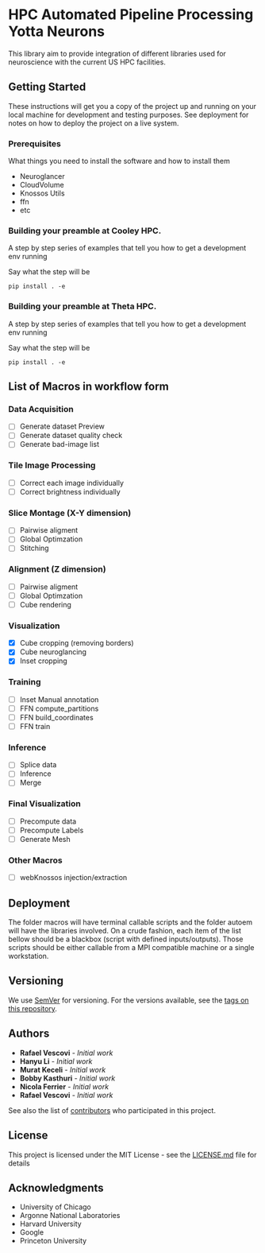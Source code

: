 # HPC Automated Pipeline Processing Yotta Neurons

This library aim to provide integration of different libraries used for neuroscience with the current US HPC facilities.



## Getting Started

These instructions will get you a copy of the project up and running on your local machine for development and testing purposes. See deployment for notes on how to deploy the project on a live system.

### Prerequisites

What things you need to install the software and how to install them

* Neuroglancer
* CloudVolume
* Knossos Utils
* ffn
* etc

### Building your preamble at Cooley HPC.

A step by step series of examples that tell you how to get a development env running

Say what the step will be

```
pip install . -e
```
### Building your preamble at Theta HPC.

A step by step series of examples that tell you how to get a development env running

Say what the step will be

```
pip install . -e
```

## List of Macros in workflow form

### Data Acquisition
- [ ] Generate dataset Preview
- [ ] Generate dataset quality check
- [ ] Generate bad-image list

### Tile Image Processing
- [ ] Correct each image individually
- [ ] Correct brightness individually

### Slice Montage (X-Y dimension)
- [ ] Pairwise aligment
- [ ] Global Optimzation
- [ ] Stitching

### Alignment (Z dimension)
- [ ] Pairwise aligment
- [ ] Global Optimzation
- [ ] Cube rendering

### Visualization 
- [x] Cube cropping (removing borders)
- [x] Cube neuroglancing
- [x] Inset cropping

### Training
- [ ] Inset Manual annotation
- [ ] FFN compute_partitions
- [ ] FFN build_coordinates
- [ ] FFN train

### Inference
- [ ] Splice data
- [ ] Inference
- [ ] Merge

### Final Visualization
- [ ] Precompute data
- [ ] Precompute Labels
- [ ] Generate Mesh

### Other Macros
- [ ] webKnossos injection/extraction



## Deployment

The folder macros will have terminal callable scripts and the folder autoem will have the libraries involved.
On a crude fashion, each item of the list bellow should be a blackbox (script with defined inputs/outputs).
Those scripts should be either callable from a MPI compatible machine or a single workstation.


## Versioning

We use [SemVer](http://semver.org/) for versioning. For the versions available, see the [tags on this repository](https://github.com/your/project/tags). 

## Authors

* **Rafael Vescovi** - *Initial work*
* **Hanyu Li** - *Initial work*
* **Murat Keceli** - *Initial work*
* **Bobby Kasthuri** - *Initial work*
* **Nicola Ferrier** - *Initial work*
* **Rafael Vescovi** - *Initial work*

See also the list of [contributors](https://github.com/ravescovi/autoem/contributors) who participated in this project.

## License

This project is licensed under the MIT License - see the [LICENSE.md](LICENSE.md) file for details

## Acknowledgments

* University of Chicago
* Argonne National Laboratories
* Harvard University
* Google
* Princeton University
